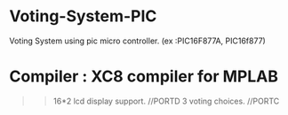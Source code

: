 # Voting-System-PIC
Voting System using pic micro controller. (ex  :PIC16F877A, PIC16f877)

# Compiler : XC8 compiler for MPLAB
>> 16*2 lcd display support.  //PORTD
>> 3 voting choices.  //PORTC
